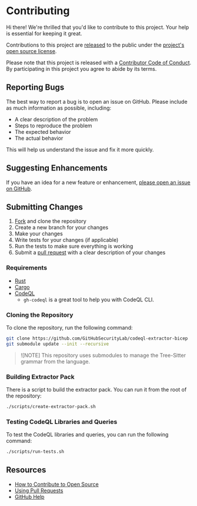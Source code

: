 # Contributing

Hi there! We're thrilled that you'd like to contribute to this project. Your help is essential for keeping it great.

Contributions to this project are [released](https://help.github.com/articles/github-terms-of-service/#6-contributions-under-repository-license) to the public under the [project's open source license][license].

Please note that this project is released with a [Contributor Code of Conduct][code-of-conduct]. By participating in this project you agree to abide by its terms.

## Reporting Bugs

The best way to report a bug is to open an issue on GitHub. Please include as much information as possible, including:

- A clear description of the problem
- Steps to reproduce the problem
- The expected behavior
- The actual behavior

This will help us understand the issue and fix it more quickly.

## Suggesting Enhancements

If you have an idea for a new feature or enhancement, [please open an issue on GitHub][issues].

## Submitting Changes

1. [Fork][fork] and clone the repository
2. Create a new branch for your changes
3. Make your changes
4. Write tests for your changes (if applicable)
5. Run the tests to make sure everything is working
6. Submit a [pull request][pr] with a clear description of your changes

### Requirements

- [Rust](https://www.rust-lang.org/tools/install)
- [Cargo](https://doc.rust-lang.org/cargo/getting-started/installation.html)
- [CodeQL](https://codeql.github.com/docs/codeql-cli/getting-started/)
  - `gh-codeql` is a great tool to help you with CodeQL CLI.

### Cloning the Repository

To clone the repository, run the following command:

```bash
git clone https://github.com/GitHubSecurityLab/codeql-extractor-bicep
git submodule update --init --recursive
```

> ![NOTE]
> This repository uses submodules to manage the Tree-Sitter grammar from the language.

### Building Extractor Pack

There is a script to build the extractor pack. You can run it from the root of the repository:

```bash
./scripts/create-extractor-pack.sh
```

### Testing CodeQL Libraries and Queries

To test the CodeQL libraries and queries, you can run the following command:

```bash
./scripts/run-tests.sh
```

## Resources

- [How to Contribute to Open Source](https://opensource.guide/how-to-contribute/)
- [Using Pull Requests](https://help.github.com/articles/about-pull-requests/)
- [GitHub Help](https://help.github.com)

[issues]: https://github.com/GitHubSecurityLab/codeql-extractor-bicep/issues
[fork]: https://github.com/GitHubSecurityLab/codeql-extractor-bicep/fork
[pr]: https://github.com/GitHubSecurityLab/codeql-extractor-bicep/compare
[license]: https://github.com/GitHubSecurityLab/codeql-extractor-bicep/tree/main/LICENSE
[code-of-conduct]: https://github.com/GitHubSecurityLab/codeql-extractor-bicep/tree/main?tab=coc-ov-file
